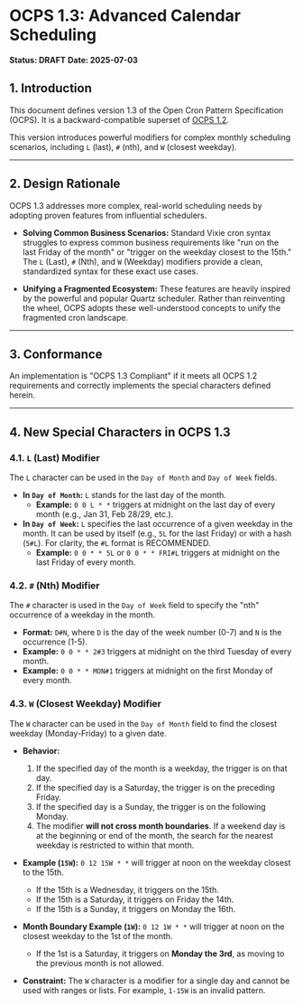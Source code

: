 # OCPS 1.3: Advanced Calendar Scheduling

**Status: DRAFT**
**Date: 2025-07-03**

## 1\. Introduction

This document defines version 1.3 of the Open Cron Pattern Specification (OCPS). It is a backward-compatible superset of [OCPS 1.2](https://www.google.com/search?q=./1.2.md).

This version introduces powerful modifiers for complex monthly scheduling scenarios, including `L` (last), `#` (nth), and `W` (closest weekday).

-----

## 2\. Design Rationale

OCPS 1.3 addresses more complex, real-world scheduling needs by adopting proven features from influential schedulers.

  * **Solving Common Business Scenarios:** Standard Vixie cron syntax struggles to express common business requirements like "run on the last Friday of the month" or "trigger on the weekday closest to the 15th." The `L` (Last), `#` (Nth), and `W` (Weekday) modifiers provide a clean, standardized syntax for these exact use cases.

  * **Unifying a Fragmented Ecosystem:** These features are heavily inspired by the powerful and popular Quartz scheduler. Rather than reinventing the wheel, OCPS adopts these well-understood concepts to unify the fragmented cron landscape.

-----

## 3\. Conformance

An implementation is "OCPS 1.3 Compliant" if it meets all OCPS 1.2 requirements and correctly implements the special characters defined herein.

-----

## 4\. New Special Characters in OCPS 1.3

### 4.1. `L` (Last) Modifier
The `L` character can be used in the `Day of Month` and `Day of Week` fields.

* **In `Day of Month`:** `L` stands for the last day of the month.
    * **Example:** `0 0 L * *` triggers at midnight on the last day of every month (e.g., Jan 31, Feb 28/29, etc.).
* **In `Day of Week`:** `L` specifies the last occurrence of a given weekday in the month. It can be used by itself (e.g., `5L` for the last Friday) or with a hash (`5#L`). For clarity, the `#L` format is RECOMMENDED.
    * **Example:** `0 0 * * 5L` or `0 0 * * FRI#L` triggers at midnight on the last Friday of every month.

### 4.2. `#` (Nth) Modifier

The `#` character is used in the `Day of Week` field to specify the "nth" occurrence of a weekday in the month.

  * **Format:** `D#N`, where `D` is the day of the week number (0-7) and `N` is the occurrence (1-5).
  * **Example:** `0 0 * * 2#3` triggers at midnight on the third Tuesday of every month.
  * **Example:** `0 0 * * MON#1` triggers at midnight on the first Monday of every month.

### 4.3. `W` (Closest Weekday) Modifier

The `W` character can be used in the `Day of Month` field to find the closest weekday (Monday-Friday) to a given date.

* **Behavior:**
    1.  If the specified day of the month is a weekday, the trigger is on that day.
    2.  If the specified day is a Saturday, the trigger is on the preceding Friday.
    3.  If the specified day is a Sunday, the trigger is on the following Monday.
    4.  The modifier **will not cross month boundaries**. If a weekend day is at the beginning or end of the month, the search for the nearest weekday is restricted to within that month.

* **Example (`15W`):** `0 12 15W * *` will trigger at noon on the weekday closest to the 15th.
    * If the 15th is a Wednesday, it triggers on the 15th.
    * If the 15th is a Saturday, it triggers on Friday the 14th.
    * If the 15th is a Sunday, it triggers on Monday the 16th.

* **Month Boundary Example (`1W`):** `0 12 1W * *` will trigger at noon on the closest weekday to the 1st of the month.
    * If the 1st is a Saturday, it triggers on **Monday the 3rd**, as moving to the previous month is not allowed.

* **Constraint:** The `W` character is a modifier for a single day and cannot be used with ranges or lists. For example, `1-15W` is an invalid pattern.
